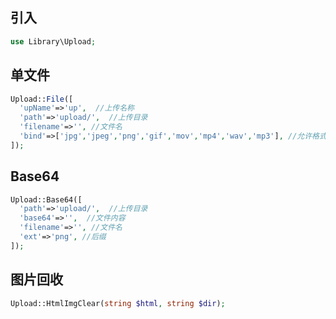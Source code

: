 ## 引入
```php
use Library\Upload;
```

## 单文件
```php
Upload::File([
  'upName'=>'up',  //上传名称
  'path'=>'upload/',  //上传目录
  'filename'=>'', //文件名
  'bind'=>['jpg','jpeg','png','gif','mov','mp4','wav','mp3'], //允许格式
]);
```

## Base64
```php
Upload::Base64([
  'path'=>'upload/',  //上传目录
  'base64'=>'',  //文件内容
  'filename'=>'', //文件名
  'ext'=>'png', //后缀
]);
```

## 图片回收
```php
Upload::HtmlImgClear(string $html, string $dir);
```